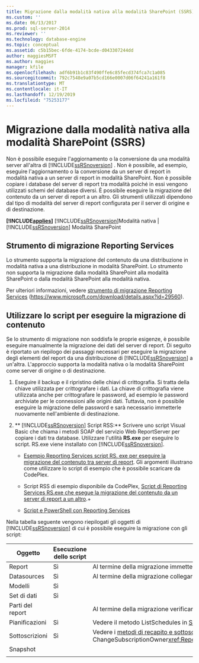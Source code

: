 ```yaml
---
title: Migrazione dalla modalità nativa alla modalità SharePoint (SSRS) | Microsoft Docs
ms.custom: ''
ms.date: 06/13/2017
ms.prod: sql-server-2014
ms.reviewer: ''
ms.technology: database-engine
ms.topic: conceptual
ms.assetid: c5b15bec-6fde-4174-bcde-d043307244dd
author: maggiesMSFT
ms.author: maggies
manager: kfile
ms.openlocfilehash: adf6b91b1c83f490ffe6c85fecd374fca7c1a085
ms.sourcegitcommit: 792c7548e9a07b5cd166e0007d06f64241a161f8
ms.translationtype: MT
ms.contentlocale: it-IT
ms.lasthandoff: 12/19/2019
ms.locfileid: "75253177"
---
```

# <a name="native-to-sharepoint-migration-ssrs"></a>Migrazione dalla modalità nativa alla modalità SharePoint (SSRS)
  Non è possibile eseguire l'aggiornamento o la conversione da una modalità server all'altra di [!INCLUDE[ssRSnoversion](../../includes/ssrsnoversion-md.md)] . Non è possibile, ad esempio, eseguire l'aggiornamento o la conversione da un server di report in modalità nativa a un server di report in modalità SharePoint. Non è possibile copiare i database del server di report tra modalità poiché in essi vengono utilizzati schemi del database diversi. È possibile eseguire la migrazione del contenuto da un server di report a un altro. Gli strumenti utilizzati dipendono dal tipo di modalità del server di report configurata per il server di origine e di destinazione.  
  
 **[!INCLUDE[applies](../../includes/applies-md.md)]**  [!INCLUDE[ssRSnoversion](../../includes/ssrsnoversion-md.md)]Modalità nativa | [!INCLUDE[ssRSnoversion](../../includes/ssrsnoversion-md.md)] Modalità SharePoint  
  
##  <a name="bkmk_native_to_sharepoint"></a>Strumento di migrazione Reporting Services  
 Lo strumento supporta la migrazione del contenuto da una distribuzione in modalità nativa a una distribuzione in modalità SharePoint. Lo strumento non supporta la migrazione dalla modalità SharePoint alla modalità SharePoint o dalla modalità SharePoint alla modalità nativa.  
  
 Per ulteriori informazioni, vedere [strumento di migrazione Reporting Services](https://www.microsoft.com/download/details.aspx?id=29560) (https://www.microsoft.com/download/details.aspx?id=29560).  
  
## <a name="use-script-to-migrate-content"></a>Utilizzare lo script per eseguire la migrazione di contenuto  
 Se lo strumento di migrazione non soddisfa le proprie esigenze, è possibile eseguire manualmente la migrazione dei dati del server di report. Di seguito è riportato un riepilogo dei passaggi necessari per eseguire la migrazione degli elementi del report da una distribuzione di [!INCLUDE[ssRSnoversion](../../includes/ssrsnoversion-md.md)] a un'altra. L'approccio supporta la modalità nativa o la modalità SharePoint come server di origine o di destinazione.  
  
1.  Eseguire il backup e il ripristino delle chiavi di crittografia. Si tratta della chiave utilizzata per crittografare i dati. La chiave di crittografia viene utilizzata anche per crittografare le password, ad esempio le password archiviate per le connessioni alle origini dati. Tuttavia, non è possibile eseguire la migrazione delle password e sarà necessario immetterle nuovamente nell'ambiente di destinazione.  
  
2.  ** [!INCLUDE[ssRSnoversion](../../includes/ssrsnoversion-md.md)] Script RSS:** Scrivere uno script Visual Basic che chiama i metodi SOAP del servizio Web ReportServer per copiare i dati tra database. Utilizzare l'utilità **RS.exe** per eseguire lo script. RS.exe viene installato con [!INCLUDE[ssRSnoversion](../../includes/ssrsnoversion-md.md)].  
  
    -   [Esempio Reporting Services script RS. exe per eseguire la migrazione del contenuto tra server di report](../tools/sample-reporting-services-rs-exe-script-to-copy-content-between-report-servers.md). Gli argomenti illustrano come utilizzare lo script di esempio che è possibile scaricare da CodePlex.  
  
    -   Script RSS di esempio disponibile da CodePlex, [Script di Reporting Services RS.exe che esegue la migrazione del contenuto da un server di report a un altro](https://azuresql.codeplex.com/releases/view/115207).+  
  
    -   [Script e PowerShell con Reporting Services](../tools/scripting-and-powershell-with-reporting-services.md)  
  
 Nella tabella seguente vengono riepilogati gli oggetti di [!INCLUDE[ssRSnoversion](../../includes/ssrsnoversion-md.md)] di cui è possibile eseguire la migrazione con gli script:  
  
|Oggetto|Esecuzione dello script|Commenti|  
|------------|---------------------|--------------|  
|Report|Sì|Al termine della migrazione immettere nuovamente le password per le origini dati.|  
|Datasources|Sì|Al termine della migrazione collegare nuovamente i report alle origini dati.|  
|Modelli|Sì||  
|Set di dati|Sì||  
|Parti del report||Al termine della migrazione verificare o aggiornare il percorso alle parti del report.|  
|Pianificazioni|Sì|Vedere il metodo ListSchedules in [Subscription and Delivery Methods](../report-server-web-service/methods/subscription-and-delivery-methods.md).|  
|Sottoscrizioni|Sì|Vedere i [metodi di recapito e sottoscrizione](../report-server-web-service/methods/subscription-and-delivery-methods.md) del metodo List Subscriptions e il Metodo ChangeSubscriptionOwner<xref:ReportService2010.ReportingService2010.ChangeSubscriptionOwner%2A>|  
|Snapshot|||  
||||  
  

